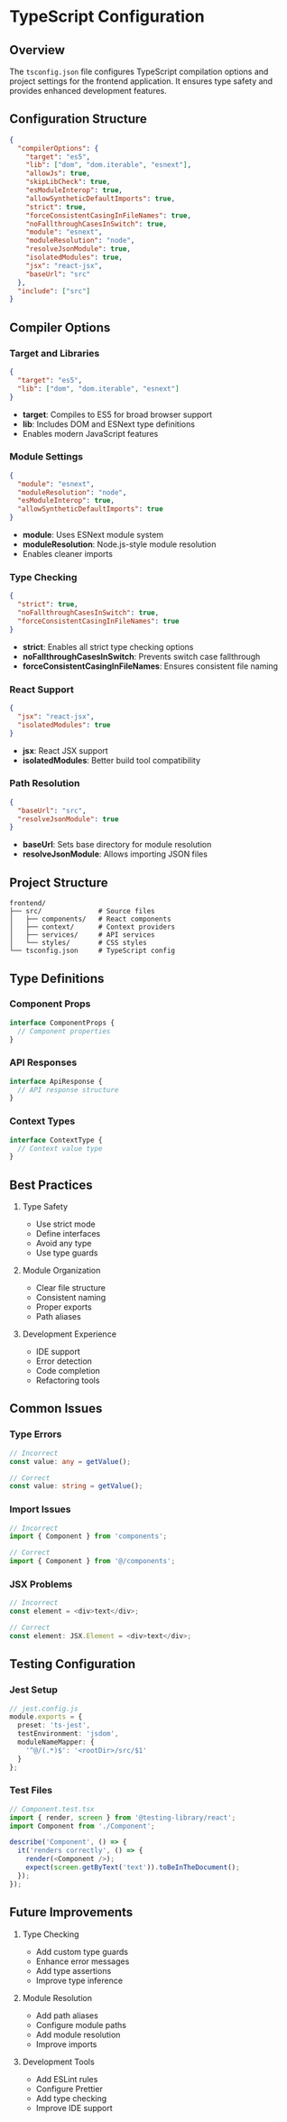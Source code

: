 # TypeScript Configuration

## Overview

The `tsconfig.json` file configures TypeScript compilation options and project settings for the frontend application. It ensures type safety and provides enhanced development features.

## Configuration Structure

```json
{
  "compilerOptions": {
    "target": "es5",
    "lib": ["dom", "dom.iterable", "esnext"],
    "allowJs": true,
    "skipLibCheck": true,
    "esModuleInterop": true,
    "allowSyntheticDefaultImports": true,
    "strict": true,
    "forceConsistentCasingInFileNames": true,
    "noFallthroughCasesInSwitch": true,
    "module": "esnext",
    "moduleResolution": "node",
    "resolveJsonModule": true,
    "isolatedModules": true,
    "jsx": "react-jsx",
    "baseUrl": "src"
  },
  "include": ["src"]
}
```

## Compiler Options

### Target and Libraries
```json
{
  "target": "es5",
  "lib": ["dom", "dom.iterable", "esnext"]
}
```
- **target**: Compiles to ES5 for broad browser support
- **lib**: Includes DOM and ESNext type definitions
- Enables modern JavaScript features

### Module Settings
```json
{
  "module": "esnext",
  "moduleResolution": "node",
  "esModuleInterop": true,
  "allowSyntheticDefaultImports": true
}
```
- **module**: Uses ESNext module system
- **moduleResolution**: Node.js-style module resolution
- Enables cleaner imports

### Type Checking
```json
{
  "strict": true,
  "noFallthroughCasesInSwitch": true,
  "forceConsistentCasingInFileNames": true
}
```
- **strict**: Enables all strict type checking options
- **noFallthroughCasesInSwitch**: Prevents switch case fallthrough
- **forceConsistentCasingInFileNames**: Ensures consistent file naming

### React Support
```json
{
  "jsx": "react-jsx",
  "isolatedModules": true
}
```
- **jsx**: React JSX support
- **isolatedModules**: Better build tool compatibility

### Path Resolution
```json
{
  "baseUrl": "src",
  "resolveJsonModule": true
}
```
- **baseUrl**: Sets base directory for module resolution
- **resolveJsonModule**: Allows importing JSON files

## Project Structure

```
frontend/
├── src/              # Source files
│   ├── components/   # React components
│   ├── context/      # Context providers
│   ├── services/     # API services
│   └── styles/       # CSS styles
└── tsconfig.json     # TypeScript config
```

## Type Definitions

### Component Props
```typescript
interface ComponentProps {
  // Component properties
}
```

### API Responses
```typescript
interface ApiResponse {
  // API response structure
}
```

### Context Types
```typescript
interface ContextType {
  // Context value type
}
```

## Best Practices

1. Type Safety
   - Use strict mode
   - Define interfaces
   - Avoid any type
   - Use type guards

2. Module Organization
   - Clear file structure
   - Consistent naming
   - Proper exports
   - Path aliases

3. Development Experience
   - IDE support
   - Error detection
   - Code completion
   - Refactoring tools

## Common Issues

### Type Errors
```typescript
// Incorrect
const value: any = getValue();

// Correct
const value: string = getValue();
```

### Import Issues
```typescript
// Incorrect
import { Component } from 'components';

// Correct
import { Component } from '@/components';
```

### JSX Problems
```typescript
// Incorrect
const element = <div>text</div>;

// Correct
const element: JSX.Element = <div>text</div>;
```

## Testing Configuration

### Jest Setup
```typescript
// jest.config.js
module.exports = {
  preset: 'ts-jest',
  testEnvironment: 'jsdom',
  moduleNameMapper: {
    '^@/(.*)$': '<rootDir>/src/$1'
  }
};
```

### Test Files
```typescript
// Component.test.tsx
import { render, screen } from '@testing-library/react';
import Component from './Component';

describe('Component', () => {
  it('renders correctly', () => {
    render(<Component />);
    expect(screen.getByText('text')).toBeInTheDocument();
  });
});
```

## Future Improvements

1. Type Checking
   - Add custom type guards
   - Enhance error messages
   - Add type assertions
   - Improve type inference

2. Module Resolution
   - Add path aliases
   - Configure module paths
   - Add module resolution
   - Improve imports

3. Development Tools
   - Add ESLint rules
   - Configure Prettier
   - Add type checking
   - Improve IDE support 